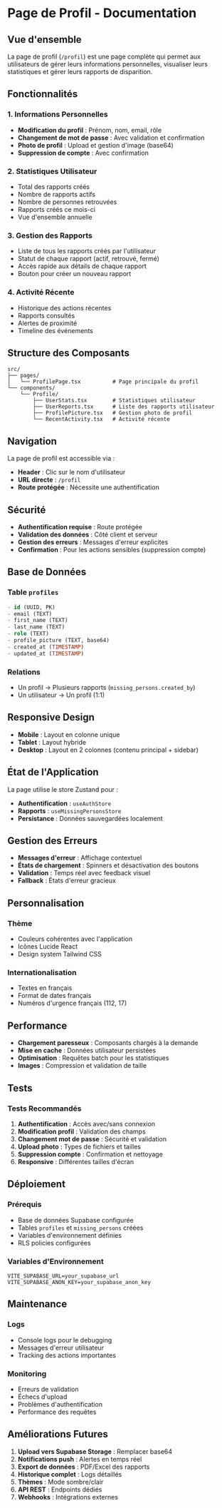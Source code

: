 # Page de Profil - Documentation

## Vue d'ensemble

La page de profil (`/profil`) est une page complète qui permet aux utilisateurs de gérer leurs informations personnelles, visualiser leurs statistiques et gérer leurs rapports de disparition.

## Fonctionnalités

### 1. Informations Personnelles
- **Modification du profil** : Prénom, nom, email, rôle
- **Changement de mot de passe** : Avec validation et confirmation
- **Photo de profil** : Upload et gestion d'image (base64)
- **Suppression de compte** : Avec confirmation

### 2. Statistiques Utilisateur
- Total des rapports créés
- Nombre de rapports actifs
- Nombre de personnes retrouvées
- Rapports créés ce mois-ci
- Vue d'ensemble annuelle

### 3. Gestion des Rapports
- Liste de tous les rapports créés par l'utilisateur
- Statut de chaque rapport (actif, retrouvé, fermé)
- Accès rapide aux détails de chaque rapport
- Bouton pour créer un nouveau rapport

### 4. Activité Récente
- Historique des actions récentes
- Rapports consultés
- Alertes de proximité
- Timeline des événements

## Structure des Composants

```
src/
├── pages/
│   └── ProfilePage.tsx          # Page principale du profil
└── components/
    └── Profile/
        ├── UserStats.tsx        # Statistiques utilisateur
        ├── UserReports.tsx      # Liste des rapports utilisateur
        ├── ProfilePicture.tsx   # Gestion photo de profil
        └── RecentActivity.tsx   # Activité récente
```

## Navigation

La page de profil est accessible via :
- **Header** : Clic sur le nom d'utilisateur
- **URL directe** : `/profil`
- **Route protégée** : Nécessite une authentification

## Sécurité

- **Authentification requise** : Route protégée
- **Validation des données** : Côté client et serveur
- **Gestion des erreurs** : Messages d'erreur explicites
- **Confirmation** : Pour les actions sensibles (suppression compte)

## Base de Données

### Table `profiles`
```sql
- id (UUID, PK)
- email (TEXT)
- first_name (TEXT)
- last_name (TEXT)
- role (TEXT)
- profile_picture (TEXT, base64)
- created_at (TIMESTAMP)
- updated_at (TIMESTAMP)
```

### Relations
- Un profil → Plusieurs rapports (`missing_persons.created_by`)
- Un utilisateur → Un profil (1:1)

## Responsive Design

- **Mobile** : Layout en colonne unique
- **Tablet** : Layout hybride
- **Desktop** : Layout en 2 colonnes (contenu principal + sidebar)

## État de l'Application

La page utilise le store Zustand pour :
- **Authentification** : `useAuthStore`
- **Rapports** : `useMissingPersonsStore`
- **Persistance** : Données sauvegardées localement

## Gestion des Erreurs

- **Messages d'erreur** : Affichage contextuel
- **États de chargement** : Spinners et désactivation des boutons
- **Validation** : Temps réel avec feedback visuel
- **Fallback** : États d'erreur gracieux

## Personnalisation

### Thème
- Couleurs cohérentes avec l'application
- Icônes Lucide React
- Design system Tailwind CSS

### Internationalisation
- Textes en français
- Format de dates français
- Numéros d'urgence français (112, 17)

## Performance

- **Chargement paresseux** : Composants chargés à la demande
- **Mise en cache** : Données utilisateur persistées
- **Optimisation** : Requêtes batch pour les statistiques
- **Images** : Compression et validation de taille

## Tests

### Tests Recommandés
1. **Authentification** : Accès avec/sans connexion
2. **Modification profil** : Validation des champs
3. **Changement mot de passe** : Sécurité et validation
4. **Upload photo** : Types de fichiers et tailles
5. **Suppression compte** : Confirmation et nettoyage
6. **Responsive** : Différentes tailles d'écran

## Déploiement

### Prérequis
- Base de données Supabase configurée
- Tables `profiles` et `missing_persons` créées
- Variables d'environnement définies
- RLS policies configurées

### Variables d'Environnement
```env
VITE_SUPABASE_URL=your_supabase_url
VITE_SUPABASE_ANON_KEY=your_supabase_anon_key
```

## Maintenance

### Logs
- Console logs pour le debugging
- Messages d'erreur utilisateur
- Tracking des actions importantes

### Monitoring
- Erreurs de validation
- Échecs d'upload
- Problèmes d'authentification
- Performance des requêtes

## Améliorations Futures

1. **Upload vers Supabase Storage** : Remplacer base64
2. **Notifications push** : Alertes en temps réel
3. **Export de données** : PDF/Excel des rapports
4. **Historique complet** : Logs détaillés
5. **Thèmes** : Mode sombre/clair
6. **API REST** : Endpoints dédiés
7. **Webhooks** : Intégrations externes
